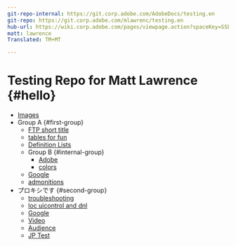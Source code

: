 ```yaml
---
git-repo-internal: https://git.corp.adobe.com/AdobeDocs/testing.en
git-repo: https://git.corp.adobe.com/mlawrenc/testing.en
hub-url: https://wiki.corp.adobe.com/pages/viewpage.action?spaceKey=SSE&title=Self+Service+Excellence+%28SSE%29+for+Digital+Experience
matt: lawrence
Translated: TM+MT

---
```


# Testing Repo for Matt Lawrence {#hello}

* [Images](images.md)
* Group A {#first-group}
   * [FTP short title](ftp.md)
   * [tables for fun](tables.md)
   * [Definition Lists](definition.md)
   * Group B {#internal-group}
      * [Adobe](https://www.adobe.com)
      * [colors](color.md)
   * [Google](https://www.google.com)
   * [admonitions](admonition.md)
* プロキシです {#second-group}
   * [troubleshooting](troubleshooting.md)
   * [loc uicontrol and dnl](locdnl.md)
   * [Google](https://www.google.com)
   * [Video](videos.md)
   * [Audience](audience-lab-faq.md)
   * [JP Test](jptest.md)

